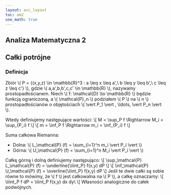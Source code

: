 ```yaml
---
layout: acc_layout
toc: am2
use_math: true 
---
```


Analiza Matematyczna 2
---
## Całki potrójne

### Definicja

Zbiór
\\( P = \{(x,y,z) \in \mathbb{R}^3 : a \leq x \leq a',\ b \leq y \leq b',\ c \leq z \leq c'\} \\),
gdzie
\\( a,a',b,b',c,c' \in \mathbb{R} \\),
nazywamy prostopadłościanem.
Niech
\\( f: \mathcal{D} \to \mathbb{R} \\)
będzie funkcją ograniczoną, a
\\( \mathcal{P}_n \\)
podziałem \\( P \\) na \\( n \\)
prostopadłościanów o objętościach
\\(  \vert P_1 \vert , \ldots,  \vert P_n \vert  \\).

Wtedy definiujemy następujące wartości:
\\[ M = \sup_P f \Rightarrow M_i = \sup_{P_i} f \\]
\\[ m = \inf_P f \Rightarrow m_i = \inf_{P_i} f \\]

Suma całkowa Riemanna:
* Dolna: \\( L_\mathcal{P} (f) = \sum_{i=1}^n m_i  \vert P_i \vert  \\)
* Górna: \\( U_\mathcal{P} (f) = \sum_{i=1}^n M_i  \vert P_i \vert  \\)

Całkę górną i dolną definiujemy następująco:
\\[ \sup_\mathcal{P} L_\mathcal{P} (f) = \underline{\iiint_P} f(x,y) dP \\]
\\[ \inf_\mathcal{P} U_\mathcal{P} (f) = \overline{\iiint_P} f(x,y) dP \\]
Jeśli te dwie całki są sobie równe to mówimy, że \\( f \\) jest całkowalna na \\( P \\), a całkę oznaczamy:
\\[ \iiint_P f dP = \iiint_P f(x,y) dx dy\ \\]
Własności analogiczne do całek podwójnych.
